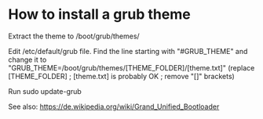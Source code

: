 # How to install a grub theme

Extract the theme to /boot/grub/themes/

Edit /etc/default/grub file. Find the line starting with "#GRUB_THEME" and change it to "GRUB_THEME=/boot/grub/themes/[THEME_FOLDER]/[theme.txt]" (replace [THEME_FOLDER] ; [theme.txt] is probably OK ; remove "[]" brackets)

Run sudo update-grub

See also: https://de.wikipedia.org/wiki/Grand_Unified_Bootloader
